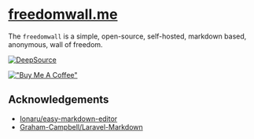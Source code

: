 # [freedomwall.me](https://freedomwall.me)

The `freedomwall` is a simple, open-source, self-hosted, markdown based, anonymous, wall of freedom.

[![DeepSource](https://deepsource.io/gh/bg117/freedomwall.svg/?label=active+issues&show_trend=true&token=ePqGFvA14TZa07nIpgOk9B75)](https://deepsource.io/gh/bg117/freedomwall/?ref=repository-badge)

[!["Buy Me A Coffee"](https://www.buymeacoffee.com/assets/img/custom_images/orange_img.png)](https://www.buymeacoffee.com/bg117)

## Acknowledgements

-   [Ionaru/easy-markdown-editor](https://github.com/Ionaru/easy-markdown-editor)
-   [Graham-Campbell/Laravel-Markdown](https://github.com/Graham-Campbell/Laravel-Markdown)

